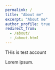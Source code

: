 ```yaml
---
permalink: /
title: "About me"
excerpt: "About me"
author_profile: true
redirect_from: 
  - /about/
  - /about.html
---
```


THis is test account

Lorem ipsum.